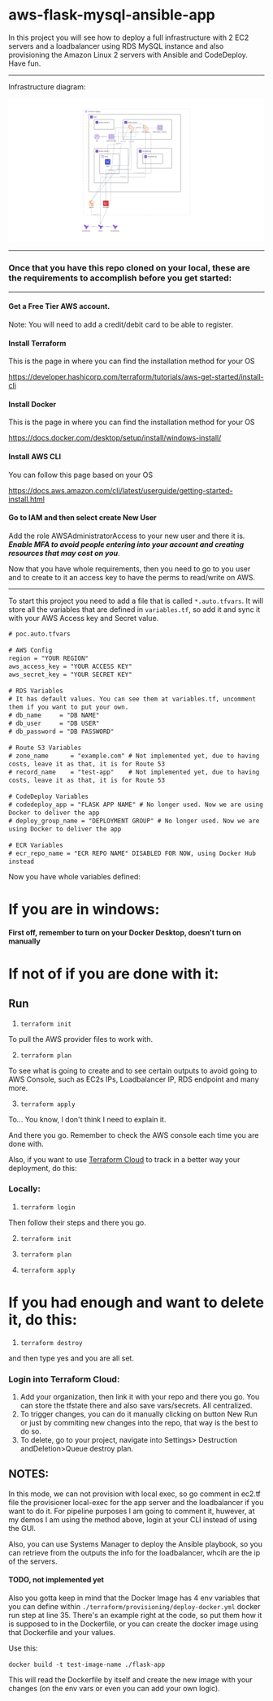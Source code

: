 # aws-flask-mysql-ansible-app
In this project you will see how to deploy a full infrastructure with 2 EC2 servers and a loadbalancer using RDS MySQL instance and also provisioning the Amazon Linux 2 servers with Ansible and CodeDeploy. Have fun.

---

Infrastructure diagram:

![Diagram. Terraform infrastructure image created with Brainboard AI.](terraform/infra.png)

---

### Once that you have this repo cloned on your local, these are the requirements to accomplish before you get started: 

---

#### Get a Free Tier AWS account.  

Note: You will need to add a credit/debit card to be able to register. 

#### Install Terraform 

This is the page in where you can find the installation method for your OS 

https://developer.hashicorp.com/terraform/tutorials/aws-get-started/install-cli 

#### Install Docker 

This is the page in where you can find the installation method for your OS 

https://docs.docker.com/desktop/setup/install/windows-install/ 

#### Install AWS CLI 

You can follow this page based on your OS 

https://docs.aws.amazon.com/cli/latest/userguide/getting-started-install.html 

#### Go to IAM and then select create New User

Add the role AWSAdministratorAccess to your new user and there it is. ***Enable MFA to avoid people entering into your account and creating resources that may cost on you***.

Now that you have whole requirements, then you need to go to you user and to create to it an access key to have the perms to read/write on AWS. 

---

To start this project you need to add a file that is called `*.auto.tfvars`. It will store all the variables that are defined in `variables.tf`, so add it and sync it with your AWS Access key and Secret value.

```
# poc.auto.tfvars

# AWS Config
region = "YOUR REGION"
aws_access_key = "YOUR ACCESS KEY"
aws_secret_key = "YOUR SECRET KEY"

# RDS Variables
# It has default values. You can see them at variables.tf, uncomment them if you want to put your own.
# db_name     = "DB NAME" 
# db_user     = "DB USER" 
# db_password = "DB PASSWORD" 

# Route 53 Variables
# zone_name      = "example.com" # Not implemented yet, due to having costs, leave it as that, it is for Route 53
# record_name    = "test-app"    # Not implemented yet, due to having costs, leave it as that, it is for Route 53

# CodeDeploy Variables
# codedeploy_app = "FLASK APP NAME" # No longer used. Now we are using Docker to deliver the app
# deploy_group_name = "DEPLOYMENT GROUP" # No longer used. Now we are using Docker to deliver the app

# ECR Variables
# ecr_repo_name = "ECR REPO NAME" DISABLED FOR NOW, using Docker Hub instead

```

Now you have whole variables defined:

# If you are in windows: 

#### First off, remember to turn on your Docker Desktop, doesn't turn on manually

# If not of if you are done with it:

## Run 

1. `terraform init`

To pull the AWS provider files to work with.

2. `terraform plan`

To see what is going to create and to see certain outputs to avoid going to AWS Console, such as EC2s IPs, Loadbalancer IP, RDS endpoint and many more.

3. `terraform apply`

To... You know, I don't think I need to explain it.

And there you go. Remember to check the AWS console each time you are done with. 

Also, if you want to use [Terraform Cloud](https://app.terraform.io/session) to track in a better way your deployment, do this:

### Locally: 

1. `terraform login`

Then follow their steps and there you go.

2. `terraform init`

3. `terraform plan`

4. `terraform apply`

# If you had enough and want to delete it, do this:

1. `terraform destroy`

and then type yes and you are all set.

### Login into Terraform Cloud:

1. Add your organization, then link it with your repo and there you go. You can store the tfstate there and also save vars/secrets. All centralized.
2. To trigger changes, you can do it manually clicking on button New Run or just by commiting new changes into the repo, that way is the best to do so.
3. To delete, go to your project, navigate into Settings> Destruction andDeletion>Queue destroy plan.

## NOTES:
In this mode, we can not provision with local exec, so go comment in ec2.tf file the provisioner local-exec for the app server and the loadbalancer if you want to do it. For pipeline purposes I am going to comment it, huwever, at my demos I am using the method above, login at your CLI instead of using the GUI. 

Also, you can use Systems Manager to deploy the Ansible playbook, so you can retrieve from the outputs the info for the loadbalancer, whcih are the ip of the servers.

#### TODO, not implemented yet

Also you gotta keep in mind that the Docker Image has 4 env variables that you can define within `./terraform/provisioning/deploy-docker.yml` docker run step at line 35. There's an example right at the code, so put them how it is supposed to in the Dockerfile, or you can create the docker image using that Dockerfile and your values.

Use this:

`docker build -t test-image-name ./flask-app`

This will read the Dockerfile by itself and create the new image with your changes (on the env vars or even you can add your own logic).
